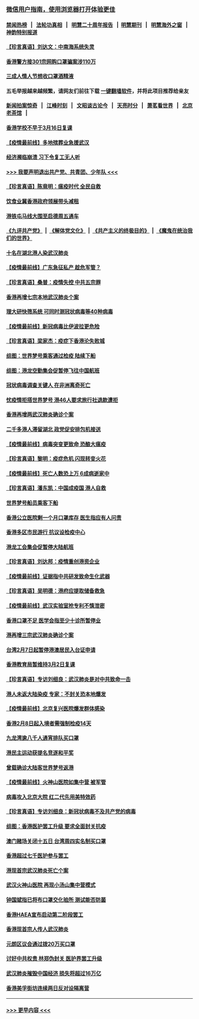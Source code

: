 ### [微信用户指南，使用浏览器打开体验更佳](https://github.com/gfw-breaker/banned-news1/blob/master/indexes/wechat-guide.md?t=0)
#### [禁闻热榜](热点新闻.md?t=0)  &nbsp;&nbsp;|&nbsp;&nbsp; [法轮功真相](https://github.com/gfw-breaker/truth/blob/master/README.md?t=0) &nbsp;&nbsp;|&nbsp;&nbsp; [明慧二十周年报告](https://github.com/gfw-breaker/mh-reports/blob/master/README.md?t=0) &nbsp;&nbsp;|&nbsp;&nbsp;[明慧期刊](https://github.com/gfw-breaker/mh-qikan) &nbsp;&nbsp;|&nbsp;&nbsp; [明慧海外之窗](https://github.com/gfw-breaker/mh-news/blob/master/README.md?t=0) &nbsp;&nbsp;|&nbsp;&nbsp; [神韵特别报道](https://github.com/gfw-breaker/mh-news/blob/master/shenyun.md?t=0)
#### [【珍言真语】刘达文：中南海系统失灵](../pages/nsc415/n11869465.md?t=02150544) 
#### [香港警方接301宗网购口罩骗案涉110万](../pages/nsc415/n11867572.md?t=02150544) 
#### [三成人情人节想收口罩酒精液](../pages/nsc415/n11867523.md?t=02150544) 
#### 五毛举报越来越频繁，请网友们前往下载 [一键翻墙软件](https://github.com/gfw-breaker/ssr-accounts)，并将此项目推荐给亲友
#### [新闻拍案惊奇](https://github.com/gfw-breaker/banned-news1/blob/master/pages/link4.md) &nbsp;&nbsp;|&nbsp;&nbsp; [江峰时刻](https://github.com/gfw-breaker/banned-news1/blob/master/pages/link4.md) &nbsp;&nbsp;|&nbsp;&nbsp; [文昭谈古论今](https://github.com/gfw-breaker/banned-news1/blob/master/pages/link4.md) &nbsp;&nbsp;|&nbsp;&nbsp; [天亮时分](https://github.com/gfw-breaker/banned-news1/blob/master/pages/link4.md) &nbsp;&nbsp;|&nbsp;&nbsp; [萧茗看世界](https://github.com/gfw-breaker/banned-news1/blob/master/pages/link4.md) &nbsp;&nbsp;|&nbsp;&nbsp; [北京老茶馆](https://github.com/gfw-breaker/banned-news1/blob/master/pages/link4.md) &nbsp;&nbsp;|&nbsp;&nbsp; 
#### [香港学校不早于3月16日复课](../pages/nsc415/n11867498.md?t=02150544) 
#### [【疫情最前线】多地殡葬业急援武汉](../pages/nsc415/n11866914.md?t=02150544) 
#### [经济濒临崩溃 习下令复工无人听](../pages/nsc415/n11867269.md?t=02150544) 
#### [>>> 我要声明退出共产党、共青团、少年队 <<<](https://github.com/begood0513/goodnews/blob/master/quit/letter.md) 
#### [【珍言真语】陈竟明：瘟疫时代 全民自救](../pages/nsc415/n11866765.md?t=02150544) 
#### [饮食业冀香港政府领展带头减租](../pages/nsc415/n11864876.md?t=02150544) 
#### [港铁屯马线大围至启德周五通车](../pages/nsc415/n11864842.md?t=02150544) 
#### [《九评共产党》](https://github.com/begood0513/9ping.md/blob/master/README.md) &nbsp;|&nbsp; [《解体党文化》](../../../../jtdwh.md/blob/master/README.md)  &nbsp;|&nbsp; [《共产主义的终极目的》](../../../../gczydzjmd.md/blob/master/README.md) &nbsp;|&nbsp; [《魔鬼在统治我们的世界》](../../../../mgztzwmdsj.md/blob/master/README.md) 
#### [十名在湖北港人染武汉肺炎](../pages/nsc415/n11864807.md?t=02150544) 
#### [【疫情最前线】广东急征私产 趁危军管？](../pages/nsc415/n11864205.md?t=02150544) 
#### [【珍言真语】桑普：疫情失控 中共五宗罪](../pages/nsc415/n11864157.md?t=02150544) 
#### [香港再增七宗本地武汉肺炎个案](../pages/nsc415/n11862405.md?t=02150544) 
#### [理大研快筛系统 可同时测冠状病毒等40种病毒](../pages/nsc415/n11862376.md?t=02150544) 
#### [【疫情最前线】新冠病毒比伊波拉更危险](../pages/nsc415/n11862199.md?t=02150544) 
#### [【珍言真语】梁家杰：疫症下香港沦失败城](../pages/nsc415/n11861588.md?t=02150544) 
#### [组图：世界梦号乘客通过检疫 陆续下船](../pages/nsc415/n11858302.md?t=02150544) 
#### [组图：港龙空勤集会促暂停飞往中国航班](../pages/nsc415/n11858190.md?t=02150544) 
#### [冠状病毒调查关键人 在非洲离奇死亡](../pages/nsc415/n11859798.md?t=02150544) 
#### [忧疫情拒搭世界梦号 港46人要求旅行社退款遭拒](../pages/nsc415/n11859849.md?t=02150544) 
#### [香港再增两武汉肺炎确诊个案](../pages/nsc415/n11859833.md?t=02150544) 
#### [二千多港人滞留湖北 政党促安排包机接送](../pages/nsc415/n11859831.md?t=02150544) 
#### [【疫情最前线】病毒突变更致命 恐酿大瘟疫](../pages/nsc415/n11859604.md?t=02150544) 
#### [【珍言真语】黎明：疫症危机 闪现转变火花](../pages/nsc415/n11859199.md?t=02150544) 
#### [【疫情最前线】死亡人数恐上万 6成病逝家中](../pages/nsc415/n11856687.md?t=02150544) 
#### [【珍言真语】潘东凯：中国成疫国 港人自救](../pages/nsc415/n11856962.md?t=02150544) 
#### [世界梦号船员乘客下船](../pages/nsc415/n11856883.md?t=02150544) 
#### [香港公立医院剩一个月口罩库存 医生指应有人问责](../pages/nsc415/n11856875.md?t=02150544) 
#### [香港多区市民游行 抗议设检疫中心](../pages/nsc415/n11856866.md?t=02150544) 
#### [港龙工会集会促暂停大陆航班](../pages/nsc415/n11856840.md?t=02150544) 
#### [【珍言真语】刘达邦：疫情重创港资企业](../pages/nsc415/n11854274.md?t=02150544) 
#### [【疫情最前线】证据指中共研发致命生化武器](../pages/nsc415/n11853087.md?t=02150544) 
#### [【珍言真语】吴明德：港府应提取储备救急](../pages/nsc415/n11852734.md?t=02150544) 
#### [【疫情最前线】武汉实验室抢专利不慎泄密](../pages/nsc415/n11850310.md?t=02150544) 
#### [香港口罩不足 医学会指至少十诊所暂停业](../pages/nsc415/n11850301.md?t=02150544) 
#### [港再增三宗武汉肺炎确诊个案](../pages/nsc415/n11850328.md?t=02150544) 
#### [台湾2月7日起暂停港澳居民入台证申请](../pages/nsc415/n11850304.md?t=02150544) 
#### [香港教育局暂维持3月2日复课](../pages/nsc415/n11850260.md?t=02150544) 
#### [【珍言真语】专访刘细良：武汉肺炎是对中共致命一击](../pages/nsc415/n11849934.md?t=02150544) 
#### [港人未返大陆染疫 专家：不封关恐本地爆发](../pages/nsc415/n11848021.md?t=02150544) 
#### [【疫情最前线】北京复兴医院爆发群体感染](../pages/nsc415/n11847626.md?t=02150544) 
#### [香港2月8日起入境者需强制检疫14天](../pages/nsc415/n11847658.md?t=02150544) 
#### [九龙湾逾八千人通宵排队买口罩](../pages/nsc415/n11847647.md?t=02150544) 
#### [港民主运动获提名竞逐和平奖](../pages/nsc415/n11847633.md?t=02150544) 
#### [曾载确诊大陆客世界梦号返港](../pages/nsc415/n11847608.md?t=02150544) 
#### [【疫情最前线】火神山医院如集中营 被军管](../pages/nsc415/n11847524.md?t=02150544) 
#### [病毒攻入北京大院 红二代先用美特效药](../pages/nsc415/n11847427.md?t=02150544) 
#### [【珍言真语】专访刘细良：新冠状病毒不及共产党的病毒](../pages/nsc415/n11847164.md?t=02150544) 
#### [组图：香港医护罢工升级 要求全面封关抗疫](../pages/nsc415/n11844107.md?t=02150544) 
#### [澳门赌场关闭十五日 台湾周四实名制买口罩](../pages/nsc415/n11845083.md?t=02150544) 
#### [香港超过七千医护参与罢工](../pages/nsc415/n11845051.md?t=02150544) 
#### [港现首宗武汉肺炎死亡个案](../pages/nsc415/n11844998.md?t=02150544) 
#### [武汉火神山医院 再现小汤山集中营模式](../pages/nsc415/n11844763.md?t=02150544) 
#### [钟国斌指已将布口罩交化验所 测试能否防菌](../pages/nsc415/n11842783.md?t=02150544) 
#### [香港HAEA宣布启动第二阶段罢工](../pages/nsc415/n11842723.md?t=02150544) 
#### [香港现首宗人传人武汉肺炎](../pages/nsc415/n11842766.md?t=02150544) 
#### [元朗区议会通过拨20万买口罩](../pages/nsc415/n11842754.md?t=02150544) 
#### [讨好中共权贵 林郑伪封关 医护界罢工升级](../pages/nsc415/n11842359.md?t=02150544) 
#### [武汉肺炎摧毁中国经济 损失将超过16万亿](../pages/nsc415/n11839723.md?t=02150544) 
#### [香港美孚街坊连续两日反对设隔离营](../pages/nsc415/n11839962.md?t=02150544) 

----
#### [ >>> 更早内容 <<< ](../indexes/nsc415-earlier.md)
